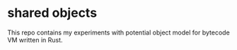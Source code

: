 # shared objects
This repo contains my experiments with potential object model for bytecode VM written in Rust.